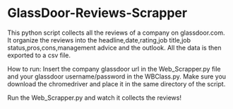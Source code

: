 # GlassDoor-Reviews-Scrapper

This python script collects all the reviews of a company on glassdoor.com. 
It organize the reviews into the headline,date,rating,job title,job status,pros,cons,management advice and the outlook.
All the data is then exported to a csv file.

How to run:
Insert the company glassdoor url in the Web_Scrapper.py file and your glassdoor username/password in the WBClass.py. 
Make sure you download the chromedriver and place it in the same directory of the script. 

Run the Web_Scrapper.py and watch it collects the reviews!
